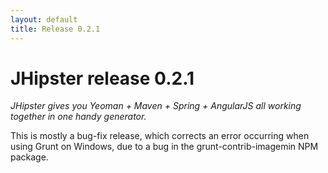 ```yaml
---
layout: default
title: Release 0.2.1
---
```


JHipster release 0.2.1
==================

*JHipster gives you Yeoman + Maven + Spring + AngularJS all working together in one handy generator.*

This is mostly a bug-fix release, which corrects an error occurring when using Grunt on Windows, due to a bug in the grunt-contrib-imagemin NPM package.
